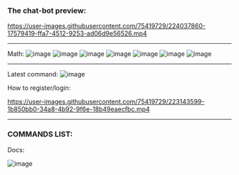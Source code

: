 ### The chat-bot preview:



https://user-images.githubusercontent.com/75419729/224037860-17579419-ffa7-4512-9253-ad06d9e56526.mp4


---

Math:
![image](https://user-images.githubusercontent.com/75419729/222919520-ece576d1-25ea-4b0f-8631-d373008a662d.png)
![image](https://user-images.githubusercontent.com/75419729/222919532-21f3c66c-c831-4980-969a-a3f0a2cb58b8.png)
![image](https://user-images.githubusercontent.com/75419729/222919546-c36c4be6-db88-42ec-9c7b-0df89eaad831.png)
![image](https://user-images.githubusercontent.com/75419729/222919554-8cd0bd80-944d-4668-b68c-9006935ad8a5.png)
![image](https://user-images.githubusercontent.com/75419729/222919569-c021610e-b798-471d-8750-fc0cac8c4cda.png)
![image](https://user-images.githubusercontent.com/75419729/222919586-7592043e-d77d-472f-935f-a043fdd052c7.png)
![image](https://user-images.githubusercontent.com/75419729/222919592-e7c41ad0-c5b6-49fb-9a22-23ad7d482a20.png)

---

Latest command:
![image](https://user-images.githubusercontent.com/75419729/224714400-f997a759-9cf5-45d8-b993-4a350b4b83d7.png)

How to register/login:

https://user-images.githubusercontent.com/75419729/223143599-1b850bb0-34a8-4b92-9f6e-18b49eaecfbc.mp4

---

### COMMANDS LIST:

Docs: 

![image](https://user-images.githubusercontent.com/75419729/224476634-bef0f826-7d6b-4298-8edd-ab995681815b.png)


